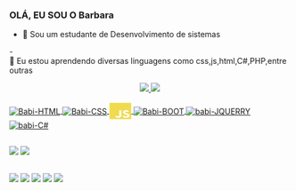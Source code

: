 ### OLÁ, EU SOU O Barbara

- 🔭 Sou um estudante de Desenvolvimento de sistemas 

-🌱 Eu estou aprendendo diversas linguagens como css,js,html,C#,PHP,entre outras   

<div align="center">
  <a href="https://github.com/babixz">
  <img height="150em" src="https://github-readme-stats.vercel.app/api?username=RHU4N&show_icons=true&theme=dark&include_all_commits=true&count_private=true"/>
  <img height="150em" src="https://github-readme-stats.vercel.app/api/top-langs/?username=RHU4N&layout=compact&langs_count=7&theme=dark"/>
</div>
  
<div style="display: inline_block"><br>
  <img align="center" alt="Babi-HTML" height="40" width="45" src="https://cdn.jsdelivr.net/gh/devicons/devicon/icons/html5/html5-plain-wordmark.svg">
  <img align="center" alt="Babi-CSS" height="40" width="50" src="https://cdn.jsdelivr.net/gh/devicons/devicon/icons/css3/css3-plain-wordmark.svg" />
  <img align="center" alt="babi-JS" height="30" width="40" src="https://raw.githubusercontent.com/devicons/devicon/master/icons/javascript/javascript-plain.svg">
  <img align="center" alt="Babi-BOOT" height="35" width="45" src="https://cdn.jsdelivr.net/gh/devicons/devicon/icons/bootstrap/bootstrap-plain-wordmark.svg">
  <img align="center" alt="babi-JQUERRY" height="40" width="50" src="https://cdn.jsdelivr.net/gh/devicons/devicon/icons/jquery/jquery-plain-wordmark.svg">
  <img align="center" alt="babi-C#" height="40" width="50" src="https://cdn.jsdelivr.net/gh/devicons/devicon/icons/csharp/csharp-line.svg">   
  <img align="center" alt="babi-PHP" height="40" width="50" src="https://cdn.jsdelivr.net/gh/devicons/devicon/icons/php/php-original.svg" />
</div>
  
  ##
  
  <div>
     <a href = "Ferreirababi26@gmail.com"><img src=https://img.shields.io/badge/Gmail-D14836?style=for-the-badge&logo=gmail&logoColor=white></a>
    <a href = "https://github.com/babixz"><img src=https://img.shields.io/badge/GitHub-100000?style=for-the-badge&logo=github&logoColor=white></a>
  </div>

  ##
  <div>
     <a href = "https://rhuanweb.000webhostapp.com/pg%2005.html"><img src=https://img.shields.io/badge/HTML5-E34F26?style=for-the-badge&logo=html5&logoColor=white></a>
     <a href = "https://rhuanweb.000webhostapp.com/WEB/pag07.html"><img src=https://img.shields.io/badge/CSS3-1572B6?style=for-the-badge&logo=css3&logoColor=white></a>
    <a href = "https://rhuanweb.000webhostapp.com/licao06.html"><img src=https://img.shields.io/badge/JavaScript-323330?style=for-the-badge&logo=javascript&logoColor=F7DF1E></a>
     <a href = "https://rhuanweb.000webhostapp.com/startbootstrap-clean-blog-gh-pages/"><img src=https://img.shields.io/badge/Bootstrap-563D7C?style=for-the-badge&logo=bootstrap&logoColor=white></a>
     <a href = "https://rhuanweb.000webhostapp.com/WEBHOS/pag17.html"><img src=https://img.shields.io/badge/jQuery-0769AD?style=for-the-badge&logo=jquery&logoColor=white></a>
	 <a href = "http://pwquimica.rf.gd/Pw_quimica/index.php"><img src=https://img.shields.io/badge/php-777BB3?style=for-the-badge&logo=php&logoColor=white></a>
   </DIV>
  
  

